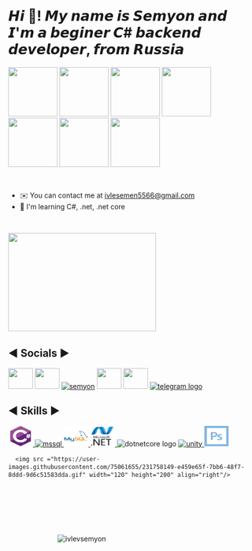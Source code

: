 <h1 align="left">𝙃𝙞 👋! 𝙈𝙮 𝙣𝙖𝙢𝙚 𝙞𝙨 𝙎𝙚𝙢𝙮𝙤𝙣 𝙖𝙣𝙙 𝙄'𝙢 𝙖 𝙗𝙚𝙜𝙞𝙣𝙚𝙧 𝘾# 𝙗𝙖𝙘𝙠𝙚𝙣𝙙 𝙙𝙚𝙫𝙚𝙡𝙤𝙥𝙚𝙧, 𝙛𝙧𝙤𝙢 𝙍𝙪𝙨𝙨𝙞𝙖</h1>


<p>
<a><img src ="https://user-images.githubusercontent.com/75061655/231721085-7645719e-eb75-448a-a9b7-aa6eb006803b.gif" width = "100" height = "100"/></a> 
  <a><img src ="https://user-images.githubusercontent.com/75061655/231721085-7645719e-eb75-448a-a9b7-aa6eb006803b.gif" width = "100" height = "100"/></a>
  <a><img src ="https://user-images.githubusercontent.com/75061655/231721085-7645719e-eb75-448a-a9b7-aa6eb006803b.gif" width = "100" height = "100"/></a>
  <a><img src ="https://user-images.githubusercontent.com/75061655/231721085-7645719e-eb75-448a-a9b7-aa6eb006803b.gif" width = "100" height = "100"/></a>
  <a><img src ="https://user-images.githubusercontent.com/75061655/231721085-7645719e-eb75-448a-a9b7-aa6eb006803b.gif" width = "100" height = "100"/></a>
  <a><img src ="https://user-images.githubusercontent.com/75061655/231721085-7645719e-eb75-448a-a9b7-aa6eb006803b.gif" width = "100" height = "100"/></a>
  <a><img src ="https://user-images.githubusercontent.com/75061655/231721085-7645719e-eb75-448a-a9b7-aa6eb006803b.gif" width = "100" height = "100"/></a>
</p>


<img src ="https://user-images.githubusercontent.com/75061655/231754951-d08d501a-b5e8-41c9-b837-5893be106530.gif" width = "1000" height = "10"/>

* ✉️  You can contact me at [ivlesemen5566@gmail.com](mailto:ivlesemen5566@gmail.com)
* 🧠  I'm learning C#, .net, .net core

<img src ="https://user-images.githubusercontent.com/75061655/231754951-d08d501a-b5e8-41c9-b837-5893be106530.gif" width = "1000" height = "10"/>
<p align="left">
  <a><img src ="https://user-images.githubusercontent.com/75061655/231724152-a88d2bf9-2486-4313-8107-c5afdc395b22.gif" width = "300" height = "200"/></a>
</p>


## ◀ Socials ▶

<p align="left">
<a href="https://www.github.com/IvlevSemyon" target="_blank" rel="noreferrer"><img src="https://raw.githubusercontent.com/danielcranney/readme-generator/main/public/icons/socials/github.svg" width="50" height="42" /></a>
<a href="https://www.stackoverflow.com/users/21632423/ensi" target="_blank" rel="noreferrer"><img src="https://raw.githubusercontent.com/danielcranney/readme-generator/main/public/icons/socials/stackoverflow.svg" width="50" height="42" /></a>
<a href="https://www.leetcode.com/ens1" target="blank" rel="noreferrer"><img src="https://raw.githubusercontent.com/rahuldkjain/github-profile-readme-generator/master/src/images/icons/Social/leet-code.svg" alt="semyon" width="50" height="42" /></a>
<a href="https://discord.com/users/540883705900695552" target="_blank" rel="noreferrer"><img src="https://raw.githubusercontent.com/danielcranney/readme-generator/main/public/icons/socials/discord.svg" width="50" height="42" /></a>
<a href="https://www.codewars.com/users/ensi" target="_blank" rel="noreferrer"><img src="https://www.codewars.com/packs/assets/logo.61192cf7.svg" width="50" height="42" /></a>
<a href="https://t.me/tyrivlevz" target="_blank" rel="noreferrer"><img src="https://raw.githubusercontent.com/maurodesouza/profile-readme-generator/master/src/assets/icons/social/telegram/default.svg" width="50" height="42" alt="telegram logo"/></a>
</p>


## ◀ Skills ▶

<div align="left">
  
  <div align="left"> 
    <a href="https://www.w3schools.com/cs/" target="_blank" rel="noreferrer"> <img src="https://raw.githubusercontent.com/devicons/devicon/master/icons/csharp/csharp-original.svg  " alt="csharp" width="50" height="42"  /> </a> 
    <a href="https://www.microsoft.com/en-us/sql-server" target="_blank" rel="noreferrer"> <img src="https://www.svgrepo.com/show/303229/microsoft-sql-server-logo.svg" alt="mssql" width="50" height="42"/> </a> 
    <a href="https://www.mysql.com/" target="_blank" rel="noreferrer"> <img src="https://raw.githubusercontent.com/devicons/devicon/master/icons/mysql/mysql-original-wordmark.svg  " alt="mysql" width="50" height="42"/> </a>
    <a href="https://dotnet.microsoft.com/" target="_blank" rel="noreferrer"> <img src="https://raw.githubusercontent.com/devicons/devicon/master/icons/dot-net/dot-net-original-wordmark.svg" alt="dotnet" width="50" height="42"  /> </a>
    <a><img src="https://cdn.jsdelivr.net/gh/devicons/devicon/icons/dotnetcore/dotnetcore-original.svg" width="50" height="42" alt="dotnetcore logo"  /></a>
    <a href="https://unity.com/" target="_blank" rel="noreferrer"> <img src="https://www.vectorlogo.zone/logos/unity3d/unity3d-icon.svg" alt="unity" width="50" height="42"/> </a> 
    <a href="https://www.photoshop.com/en" target="_blank" rel="noreferrer"> <img       src="https://raw.githubusercontent.com/devicons/devicon/master/icons/photoshop/photoshop-line.svg" alt="photoshop" width="50" height="42"/> </a>
    
      <img src ="https://user-images.githubusercontent.com/75061655/231758149-e459e65f-7bb6-48f7-8ddd-9d6c51583dda.gif" width="120" height="200" align="right"/>     
  </div>
</div>
<p><img align="left" style="padding: 100px" src="https://github-readme-stats.vercel.app/api/top-langs?username=ivlevsemyon&show_icons=true&locale=en&layout=compact" alt="ivlevsemyon" /></p>
